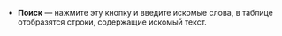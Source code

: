 * **Поиск** <i class="fa-light fa-search"></i> — нажмите эту кнопку и введите искомые слова, в таблице отобразятся строки, содержащие искомый текст.
